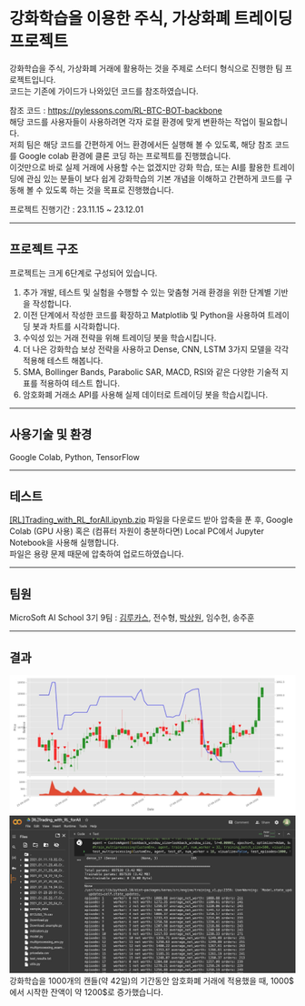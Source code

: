 # 강화학습을 이용한 주식, 가상화폐 트레이딩 프로젝트
강화학습을 주식, 가상화폐 거래에 활용하는 것을 주제로 스터디 형식으로 진행한 팀 프로젝트입니다.  
코드는 기존에 가이드가 나와있던 코드를 참조하였습니다.

참조 코드 : https://pylessons.com/RL-BTC-BOT-backbone  
해당 코드를 사용자들이 사용하려면 각자 로컬 환경에 맞게 변환하는 작업이 필요합니다.  
저희 팀은 해당 코드를 간편하게 어느 환경에서든 실행해 볼 수 있도록, 해당 참조 코드를 Google colab 환경에 클론 코딩 하는 프로젝트를 진행했습니다.  
이것만으로 바로 실제 거래에 사용할 수는 없겠지만 강화 학습, 또는 AI를 활용한 트레이딩에 관심 있는 분들이 보다 쉽게 강화학습의 기본 개념을 이해하고 간편하게 코드를 구동해 볼 수 있도록 하는 것을 목표로 진행했습니다.  

프로젝트 진행기간 : 23.11.15 ~ 23.12.01

------

## 프로젝트 구조
프로젝트는 크게 6단계로 구성되어 있습니다.  
1. 추가 개발, 테스트 및 실험을 수행할 수 있는 맞춤형 거래 환경을 위한 단계별 기반을 작성합니다.
2. 이전 단계에서 작성한 코드를 확장하고 Matplotlib 및 Python을 사용하여 트레이딩 봇과 차트를 시각화합니다.
3. 수익성 있는 거래 전략을 위해 트레이딩 봇을 학습시킵니다.
4. 더 나은 강화학습 보상 전략을 사용하고 Dense, CNN, LSTM 3가지 모델을 각각 적용해 테스트 해봅니다.
5. SMA, Bollinger Bands, Parabolic SAR, MACD, RSI와 같은 다양한 기술적 지표를 적용하여 테스트 합니다.
6. 암호화폐 거래소 API를 사용해 실제 데이터로 트레이딩 봇을 학습시킵니다.

------

## 사용기술 및 환경
Google Colab, Python, TensorFlow  

------

## 테스트  
<a href="https://github.com/yuzy1022/Trading-of-using-reinforcement-learning/blob/main/src/%5BRL%5DTrading_with_RL_forAll.ipynb.zip">[RL]Trading_with_RL_forAll.ipynb.zip</a> 파일을 다운로드 받아 압축을 푼 후, Google Colab (GPU 사용) 혹은 (컴퓨터 자원이 충분하다면) Local PC에서 Jupyter Notebook을 사용해 실행합니다.  
파일은 용량 문제 때문에 압축하여 업로드하였습니다.

------

## 팀원
MicroSoft AI School 3기 9팀 : <a href="https://github.com/ICHBINLUCASKIM">김루카스</a>, 전수형, <a href="https://github.com/yuzy1022">박상원</a>, 임수헌, 송주훈

------

## 결과
<img src="https://github.com/yuzy1022/Trading-of-using-reinforcement-learning/blob/main/Visualization.jpg">
<img src="https://github.com/yuzy1022/Trading-of-using-reinforcement-learning/blob/main/setting.jpg">
강화학습을 1000개의 캔들(약 42일)의 기간동안 암호화폐 거래에 적용했을 때, 1000$ 에서 시작한 잔액이 약 1200$로 증가했습니다.
